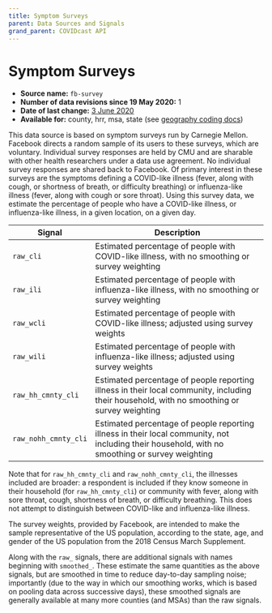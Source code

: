 ```yaml
---
title: Symptom Surveys
parent: Data Sources and Signals
grand_parent: COVIDcast API
---
```


# Symptom Surveys

* **Source name:** `fb-survey`
* **Number of data revisions since 19 May 2020:** 1
* **Date of last change:** [3 June 2020](../covidcast_changelog.md#fb-survey)
* **Available for:** county, hrr, msa, state (see [geography coding docs](../covidcast_geography.md))

This data source is based on symptom surveys run by Carnegie Mellon. Facebook
directs a random sample of its users to these surveys, which are voluntary.
Individual survey responses are held by CMU and are sharable with other health
researchers under a data use agreement. No individual survey responses are
shared back to Facebook. Of primary interest in these surveys are the symptoms
defining a COVID-like illness (fever, along with cough, or shortness of breath,
or difficulty breathing) or influenza-like illness (fever, along with cough or
sore throat). Using this survey data, we estimate the percentage of people who
have a COVID-like illness, or influenza-like illness, in a given location, on a
given day.

| Signal | Description |
| --- | --- |
| `raw_cli` | Estimated percentage of people with COVID-like illness, with no smoothing or survey weighting |
| `raw_ili` | Estimated percentage of people with influenza-like illness, with no smoothing or survey weighting |
| `raw_wcli` | Estimated percentage of people with COVID-like illness; adjusted using survey weights |
| `raw_wili` | Estimated percentage of people with influenza-like illness; adjusted using survey weights |
| `raw_hh_cmnty_cli` | Estimated percentage of people reporting illness in their local community, including their household, with no smoothing or survey weighting |
| `raw_nohh_cmnty_cli` | Estimated percentage of people reporting illness in their local community, not including their household, with no smoothing or survey weighting |

Note that for `raw_hh_cmnty_cli` and `raw_nohh_cmnty_cli`, the illnesses
included are broader: a respondent is included if they know someone in their
household (for `raw_hh_cmnty_cli`) or community with fever, along with sore
throat, cough, shortness of breath, or difficulty breathing. This does not
attempt to distinguish between COVID-like and influenza-like illness.

The survey weights, provided by Facebook, are intended to make the sample
representative of the US population, according to the state, age, and gender of
the US population from the 2018 Census March Supplement.

Along with the `raw_` signals, there are additional signals with names beginning
with `smoothed_`. These estimate the same quantities as the above signals, but
are smoothed in time to reduce day-to-day sampling noise; importantly (due to
the way in which our smoothing works, which is based on pooling data across
successive days), these smoothed signals are generally available at many more
counties (and MSAs) than the raw signals.

